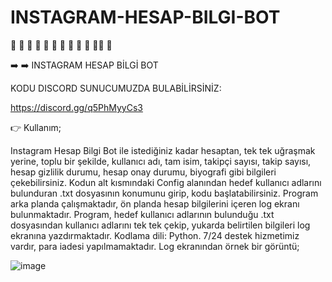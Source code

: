 # INSTAGRAM-HESAP-BILGI-BOT

🌟 🌟 🌟 🌟 🌟 🌟 🌟 🌟 🌟 🌟 🌟🌟 🌟 

➡️ ➡️  INSTAGRAM HESAP BİLGİ BOT

KODU DISCORD SUNUCUMUZDA BULABİLİRSİNİZ:

https://discord.gg/q5PhMyyCs3

👉 Kullanım;

Instagram Hesap Bilgi Bot ile istediğiniz kadar hesaptan, tek tek uğraşmak yerine, toplu bir şekilde, kullanıcı adı, tam isim, takipçi sayısı, takip sayısı, hesap gizlilik durumu, hesap onay durumu, biyografi gibi bilgileri çekebilirsiniz. Kodun alt kısmındaki Config alanından hedef kullanıcı adlarını bulunduran .txt dosyasının konumunu girip, kodu başlatabilirsiniz. Program arka planda çalışmaktadır, ön planda hesap bilgilerini içeren log ekranı bulunmaktadır. Program, hedef kullanıcı adlarının bulunduğu .txt dosyasından kullanıcı adlarını tek tek çekip, yukarda belirtilen bilgileri log ekranına yazdırmaktadır. Kodlama dili: Python. 7/24 destek hizmetimiz vardır, para iadesi yapılmamaktadır. Log ekranından örnek bir görüntü;

![image](https://github.com/canhhr/INSTAGRAM-HESAP-BILGI-BOT/assets/82213336/64e0c1ba-b6ce-42a9-9d18-9b96989c9347)
